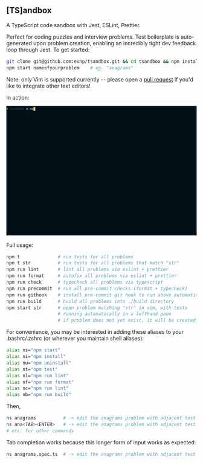 [TS]andbox
---
A TypeScript code sandbox with Jest, ESLint, Prettier.

Perfect for coding puzzles and interview problems. Test boilerplate is auto-generated upon problem creation, enabling an incredibly tight dev feedback loop through Jest. To get started:

```sh
git clone git@github.com:evnp/tsandbox.git && cd tsandbox && npm install
npm start nameofyourproblem    # eg. "anagrams"
```

Note: only Vim is supported currently -- please open a [pull request](https://github.com/evnp/tsandbox/pulls) if you'd like to integrate other text editors!

In action:

![demo](https://raw.githubusercontent.com/evnp/tsandbox/main/tsandbox.gif)

Full usage:

```sh
npm t              # run tests for all problems
npm t str          # run tests for all problems that match "str"
npm run lint       # lint all problems via eslint + prettier
npm run format     # autofix all problems via eslint + prettier
npm run check      # typecheck all problems via typescript
npm run precommit  # run all pre-commit checks (format + typecheck)
npm run githook    # install pre-commit git hook to run above automatically
npm run build      # build all problems into ./build directory
npm start str      # open problem matching "str" in vim, with tests
                   # running automatically in a lefthand pane
                   # if problem does not yet exist, it will be created
```

For convenience, you may be interested in adding these aliases to your .bashrc/.zshrc (or wherever you maintain shell aliases):

```sh
alias ns="npm start"
alias ni="npm install"
alias nu="npm uninstall"
alias nt="npm test"
alias nl="npm run lint"
alias nf="npm run format"
alias nc="npm run lint"
alias nb="npm run build"
```

Then,

```sh
ns anagrams          # -> edit the anagrams problem with adjacent test run
ns ana<TAB><ENTER>   # -> edit the anagrams problem with adjacent test run
# etc. for other commands
```

Tab completion works because this longer form of input works as expected:

```sh
ns anagrams.spec.ts  # -> edit the anagrams problem with adjacent test run
```

